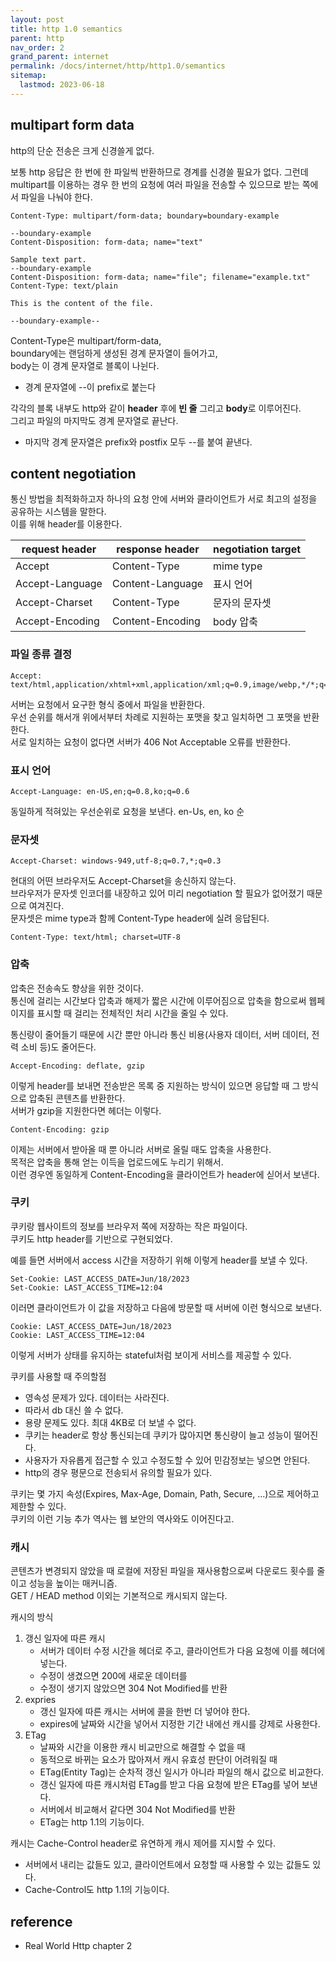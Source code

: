 ```yaml
---
layout: post
title: http 1.0 semantics
parent: http
nav_order: 2
grand_parent: internet
permalink: /docs/internet/http/http1.0/semantics
sitemap:
  lastmod: 2023-06-18
---
```


## multipart form data

http의 단순 전송은 크게 신경쓸게 없다.

보통 http 응답은 한 번에 한 파일씩 반환하므로 경계를 신경쓸 필요가 없다.
그런데 multipart를 이용하는 경우 한 번의 요청에 여러 파일을 전송할 수 있으므로 받는 쪽에서 파일을 나눠야 한다.

```
Content-Type: multipart/form-data; boundary=boundary-example

--boundary-example
Content-Disposition: form-data; name="text"

Sample text part.
--boundary-example
Content-Disposition: form-data; name="file"; filename="example.txt"
Content-Type: text/plain

This is the content of the file.

--boundary-example--
```

Content-Type은 multipart/form-data,  
boundary에는 랜덤하게 생성된 경계 문자열이 들어가고,  
body는 이 경계 문자열로 블록이 나뉜다.
- 경계 문자열에 --이 prefix로 붙는다

각각의 블록 내부도 http와 같이 **header** 후에 **빈 줄** 그리고 **body**로 이루어진다.  
그리고 파일의 마지막도 경계 문자열로 끝난다.  
- 마지막 경계 문자열은 prefix와 postfix 모두 --를 붙여 끝낸다.

## content negotiation

통신 방법을 최적화하고자 하나의 요청 안에 서버와 클라이언트가 서로 최고의 설정을 공유하는 시스템을 말한다.  
이를 위해 header를 이용한다.

| request header      | response header      | negotiation target      |
|  ---  |  ---  |  ---  |
|  Accept     | Content-Type      |  mime type     |
|  Accept-Language     | Content-Language      | 표시 언어      |
|  Accept-Charset        | Content-Type      | 문자의 문자셋      |
|  Accept-Encoding      | Content-Encoding      |  body 압축     |

### 파일 종류 결정

```
Accept: text/html,application/xhtml+xml,application/xml;q=0.9,image/webp,*/*;q=0.8
```

서버는 요청에서 요구한 형식 중에서 파일을 반환한다.  
우선 순위를 해서개 위에서부터 차례로 지원하는 포맷을 찾고 일치하면 그 포맷을 반환한다.  
서로 일치하는 요청이 없다면 서버가 406 Not Acceptable 오류를 반환한다.  

### 표시 언어

```
Accept-Language: en-US,en;q=0.8,ko;q=0.6
```

동일하게 적혀있는 우선순위로 요청을 보낸다. en-Us, en, ko 순

### 문자셋

```
Accept-Charset: windows-949,utf-8;q=0.7,*;q=0.3
```

현대의 어떤 브라우저도 Accept-Charset을 송신하지 않는다.  
브라우저가 문자셋 인코더를 내장하고 있어 미리 negotiation 할 필요가 없어졌기 때문으로 여겨진다.  
문자셋은 mime type과 함께 Content-Type header에 실려 응답된다.  

```
Content-Type: text/html; charset=UTF-8
```

### 압축

압축은 전송속도 향상을 위한 것이다.  
통신에 걸리는 시간보다 압축과 해제가 짧은 시간에 이루어짐으로 압축을 함으로써 웹페이지를 표시할 때 걸리는 전체적인 처리 시간을 줄일 수 있다.  

통신량이 줄어들기 때문에 시간 뿐만 아니라 통신 비용(사용자 데이터, 서버 데이터, 전력 소비 등)도 줄어든다.  

```
Accept-Encoding: deflate, gzip
```

이렇게 header를 보내면 전송받은 목록 중 지원하는 방식이 있으면 응답할 때 그 방식으로 압축된 콘텐츠를 반환한다.  
서버가 gzip을 지원한다면 헤더는 이렇다.

```
Content-Encoding: gzip
```

이제는 서버에서 받아올 때 뿐 아니라 서버로 올릴 때도 압축을 사용한다.  
목적은 압축을 통해 얻는 이득을 업로드에도 누리기 위해서.  
이런 경우엔 동일하게 Content-Encoding을 클라이언트가 header에 싣어서 보낸다.  

### 쿠키

쿠키랑 웹사이트의 정보를 브라우저 쪽에 저장하는 작은 파일이다.  
쿠키도 http header를 기반으로 구현되었다.  

예를 들면 서버에서 access 시간을 저장하기 위해 이렇게 header를 보낼 수 있다.  

```
Set-Cookie: LAST_ACCESS_DATE=Jun/18/2023
Set-Cookie: LAST_ACCESS_TIME=12:04
```

이러면 클라이언트가 이 값을 저장하고 다음에 방문할 때 서버에 이런 형식으로 보낸다.

```
Cookie: LAST_ACCESS_DATE=Jun/18/2023
Cookie: LAST_ACCESS_TIME=12:04
```

이렇게 서버가 상태를 유지하는 stateful처럼 보이게 서비스를 제공할 수 있다.  

쿠키를 사용할 때 주의할점
- 영속성 문제가 있다. 데이터는 사라진다.
- 따라서 db 대신 쓸 수 없다.
- 용량 문제도 있다. 최대 4KB로 더 보낼 수 없다.
- 쿠키는 header로 항상 통신되는데 쿠키가 많아지면 통신량이 늘고 성능이 떨어진다.
- 사용자가 자유롭게 접근할 수 있고 수정도할 수 있어 민감정보는 넣으면 안된다.
- http의 경우 평문으로 전송되서 유의할 필요가 있다.


쿠키는 몇 가지 속성(Expires, Max-Age, Domain, Path, Secure, ...)으로 제어하고 제한할 수 있다.  
쿠키의 이런 기능 추가 역사는 웹 보안의 역사와도 이어진다고.


### 캐시

콘텐츠가 변경되지 않았을 때 로컬에 저장된 파일을 재사용함으로써 다운로드 횟수를 줄이고 성능을 높이는 매커니즘.  
GET / HEAD method 이외는 기본적으로 캐시되지 않는다.

캐시의 방식
1. 갱신 일자에 따른 캐시
    - 서버가 데이터 수정 시간을 헤더로 주고, 클라이언트가 다음 요청에 이를 헤더에 넣는다.
    - 수정이 생겼으면 200에 새로운 데이터를
    - 수정이 생기지 않았으면 304 Not Modified를 반환
2. expries
    - 갱신 일자에 따른 캐시는 서버에 콜을 한번 더 넣어야 한다.
    - expires에 날짜와 시간을 넣어서 지정한 기간 내에선 캐시를 강제로 사용한다.
3. ETag
    - 날짜와 시간을 이용한 캐시 비교만으로 해결할 수 없을 때
    - 동적으로 바뀌는 요소가 많아져서 캐시 유효성 판단이 어려워질 때
    - ETag(Entity Tag)는 순차적 갱신 일시가 아니라 파일의 해시 값으로 비교한다.
    - 갱신 일자에 따른 캐시처럼 ETag를 받고 다음 요청에 받은 ETag를 넣어 보낸다.
    - 서버에서 비교해서 같다면 304 Not Modified를 반환
    - ETag는 http 1.1의 기능이다.

캐시는 Cache-Control header로 유연하게 캐시 제어를 지시할 수 있다.
- 서버에서 내리는 값들도 있고, 클라이언트에서 요청할 때 사용할 수 있는 값들도 있다.
- Cache-Control도 http 1.1의 기능이다.

## reference

- Real World Http chapter 2